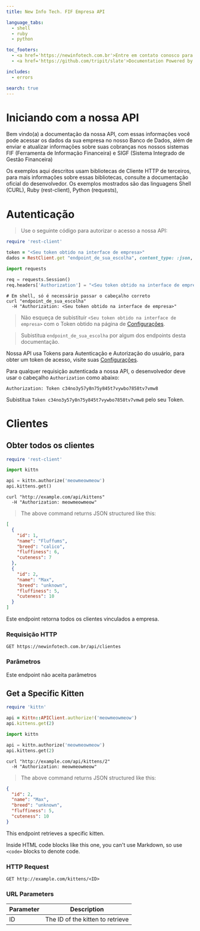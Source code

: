 ```yaml
---
title: New Info Tech. FIF Empresa API

language_tabs:
  - shell
  - ruby
  - python

toc_footers:
  - <a href='https://newinfotech.com.br'>Entre em contato conosco para obter um Token de desenvolvedor</a>
  - <a href='https://github.com/tripit/slate'>Documentation Powered by Slate</a>

includes:
  - errors

search: true
---
```


# Iniciando com a nossa API

Bem vindo(a) a documentação da nossa API, com essas informações você pode acessar os dados da sua empresa no nosso Banco de Dados, além de enviar e atualizar informações sobre suas cobranças nos nossos sistemas FIF (Ferramenta de Informação Financeira) e SIGF (Sistema Integrado de Gestão Financeira)

Os exemplos aqui descritos usam bibliotecas de Cliente HTTP de terceiros, para mais informações sobre essas bibliotecas, consulte a documentação oficial do desenvolvedor.
Os exemplos mostrados são das linguagens Shell (CURL), Ruby (rest-client), Python (requests), 

# Autenticação

> Use o seguinte código para autorizar o acesso a nossa API:

```ruby
require 'rest-client'

token = "<Seu token obtido na interface de empresa>"
dados = RestClient.get "endpoint_de_sua_escolha", content_type: :json, Authorization: token 
```

```python
import requests

req = requests.Session()
req.headers['Authorization'] = "<Seu token obtido na interface de empresa>"
```

```shell
# Em shell, só é necessário passar o cabeçalho correto
curl "endpoint_de_sua_escolha"
  -H "Authorization: <Seu token obtido na interface de empresa>"
```

> Não esqueça de subistituir `<Seu token obtido na interface de empresa>` com o Token obtido na página de [Configurações](https://newinfotech.com.br/empresas/#/config/integracao).

> Subistitua `endpoint_de_sua_escolha` por algum dos endpoints desta documentação.

Nossa API usa Tokens para Autenticação e Autorização do usuário, para obter um token de acesso, visite suas [Configurações](https://newinfotech.com.br/empresas/#/config/integracao).

Para qualquer requisição autenticada a nossa API, o desenvolvedor deve usar o cabeçalho `Authorization` como abaixo:

`Authorization: Token c34no3y57y8n75y845t7vywbo7858tv7vmw8`

<aside class="notice">
Subistitua <code>Token c34no3y57y8n75y845t7vywbo7858tv7vmw8</code> pelo seu Token.
</aside>

# Clientes

## Obter todos os clientes

```ruby
require 'rest-client'


```

```python
import kittn

api = kittn.authorize('meowmeowmeow')
api.kittens.get()
```

```shell
curl "http://example.com/api/kittens"
  -H "Authorization: meowmeowmeow"
```


> The above command returns JSON structured like this:

```json
[
  {
    "id": 1,
    "name": "Fluffums",
    "breed": "calico",
    "fluffiness": 6,
    "cuteness": 7
  },
  {
    "id": 2,
    "name": "Max",
    "breed": "unknown",
    "fluffiness": 5,
    "cuteness": 10
  }
]
```

Este endpoint retorna todos os clientes vinculados a empresa.

### Requisição HTTP

`GET https://newinfotech.com.br/api/clientes`

### Parâmetros

<aside class="notice">
Este endpoint não aceita parâmetros
</aside>

## Get a Specific Kitten

```ruby
require 'kittn'

api = Kittn::APIClient.authorize!('meowmeowmeow')
api.kittens.get(2)
```

```python
import kittn

api = kittn.authorize('meowmeowmeow')
api.kittens.get(2)
```

```shell
curl "http://example.com/api/kittens/2"
  -H "Authorization: meowmeowmeow"
```


> The above command returns JSON structured like this:

```json
{
  "id": 2,
  "name": "Max",
  "breed": "unknown",
  "fluffiness": 5,
  "cuteness": 10
}
```

This endpoint retrieves a specific kitten.

<aside class="warning">Inside HTML code blocks like this one, you can't use Markdown, so use <code>&lt;code&gt;</code> blocks to denote code.</aside>

### HTTP Request

`GET http://example.com/kittens/<ID>`

### URL Parameters

Parameter | Description
--------- | -----------
ID | The ID of the kitten to retrieve

